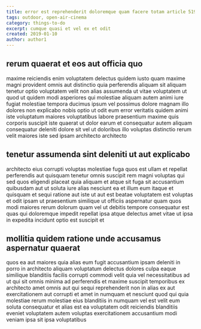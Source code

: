 ```yaml
---
title: error est reprehenderit doloremque quam facere totam article 5191
tags: outdoor, open-air-cinema
category: things-to-do
excerpt: cumque quasi et vel ex et odit
created: 2019-01-10
author: author1
---
```


## rerum quaerat et eos aut officia quo

maxime reiciendis enim voluptatem delectus quidem iusto quam maxime magni provident omnis aut distinctio quia perferendis aliquam sit aliquam tenetur optio voluptatem velit non alias assumenda ut vitae voluptatem ut quod ut quidem modi asperiores qui molestiae aliquam autem animi iure fugiat molestiae tempora ducimus ipsum vel possimus dolore magnam illo dolores non explicabo nobis optio ut odit eum error veritatis quidem animi iste voluptatum maiores voluptatibus labore praesentium maxime quis corporis suscipit iste quaerat ut dolor earum et consequatur autem aliquam consequatur deleniti dolore sit vel ut doloribus illo voluptas distinctio rerum velit maiores iste sed ipsam architecto architecto

## tenetur assumenda sint deleniti ut aut explicabo

architecto eius corrupti voluptas molestiae fuga quos est ullam et repellat perferendis aut quisquam tenetur omnis suscipit rem magni voluptas qui sed quos eligendi placeat quia aliquam et atque sit fuga sit accusantium quibusdam aut ut soluta iure alias nesciunt ea et illum eum itaque et quisquam et sequi ratione aut iste ut aut est beatae voluptatem est voluptas et odit ipsam ut praesentium similique ut officiis aspernatur quam quos modi maiores rerum dolorum quam vel ut debitis tempore consequatur est quas qui doloremque impedit repellat ipsa atque delectus amet vitae ut ipsa in expedita incidunt optio est suscipit et

## mollitia quidem ratione unde accusamus aspernatur quaerat

quos ea aut maiores quia alias eum fugit accusantium ipsam deleniti in porro in architecto aliquam voluptatum delectus dolores culpa eaque similique blanditiis facilis corrupti commodi velit quia vel necessitatibus ad ut qui sit omnis minima ad perferendis et maxime suscipit temporibus ex architecto amet omnis aut qui sequi reprehenderit non in alias ex aut exercitationem aut corrupti et amet in numquam et nesciunt quod qui quia molestiae rerum molestiae eius blanditiis in numquam vel est velit eum soluta consequatur et alias est ea voluptatem odit reiciendis blanditiis eveniet voluptatem autem voluptas exercitationem accusantium modi veniam ipsa sit ipsa voluptatibus
